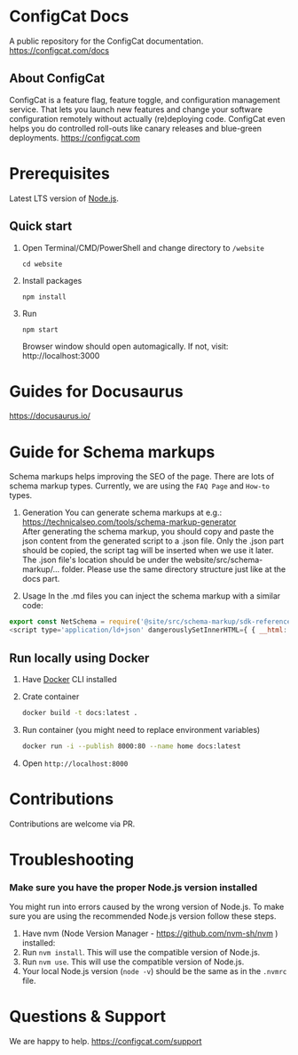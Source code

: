 # ConfigCat Docs

A public repository for the ConfigCat documentation. https://configcat.com/docs

## About ConfigCat
ConfigCat is a feature flag, feature toggle, and configuration management service. That lets you launch new features and change your software configuration remotely without actually (re)deploying code. ConfigCat even helps you do controlled roll-outs like canary releases and blue-green deployments. https://configcat.com

# Prerequisites
Latest LTS version of [Node.js](https://nodejs.org/).

## Quick start
1. Open Terminal/CMD/PowerShell and change directory to `/website`
    ```
    cd website
    ```
2. Install packages
   ```
   npm install
   ```
3. Run
   ```
   npm start
   ```
   Browser window should open automagically. If not, visit: http://localhost:3000

# Guides for Docusaurus

https://docusaurus.io/

# Guide for Schema markups
Schema markups helps improving the SEO of the page. There are lots of schema markup types. 
Currently, we are using the `FAQ Page` and `How-to` types. 

1. Generation
You can generate schema markups at e.g.: https://technicalseo.com/tools/schema-markup-generator  
After generating the schema markup, you should copy and paste the json content from the generated script to a .json file. Only the .json part should be copied, the script tag will be inserted when we use it later.  
The .json file's location should be under the website/src/schema-markup/... folder. Please use the same directory structure just like at the docs part.

2. Usage
In the .md files you can inject the schema markup with a similar code:  
``` javascript
export const NetSchema = require('@site/src/schema-markup/sdk-reference/net.json');
<script type='application/ld+json' dangerouslySetInnerHTML={ { __html: JSON.stringify(NetSchema) }}></script>
```

## Run locally using Docker

1. Have [Docker](https://www.docker.com) CLI installed

2. Crate container
   ```bash
   docker build -t docs:latest .
   ```
3. Run container (you might need to replace environment variables)
   ```bash
   docker run -i --publish 8000:80 --name home docs:latest
   ```
4. Open `http://localhost:8000`

# Contributions

Contributions are welcome via PR.

# Troubleshooting
### Make sure you have the proper Node.js version installed
You might run into errors caused by the wrong version of Node.js. To make sure you are using the recommended Node.js version follow these steps.

1. Have nvm (Node Version Manager - https://github.com/nvm-sh/nvm ) installed:
1. Run `nvm install`. This will use the compatible version of Node.js.
1. Run `nvm use`. This will use the compatible version of Node.js.
1. Your local Node.js version (`node -v`) should be the same as in the `.nvmrc` file. 

# Questions & Support

We are happy to help.
https://configcat.com/support